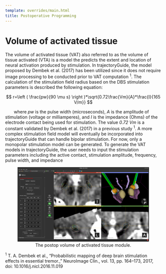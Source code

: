 ```yaml
---
template: overrides/main.html
title: Postoperative Programming
---
```


# Volume of activated tissue

The volume of activated tissue (VAT) also referred to as the volume of tissue activated (VTA) is a model the predicts the extent and location of neural activation produced by stimulation. In trajectoryGuide, the model proposed by Dembek et al. (2017) has been utilized since it does not require image processing to be conducted prior to VAT computation <sup>1</sup>. The calculation of the stimulation field radius based on the DBS stimulation parameters is described the following equation:

$$
r=\left ( \frac{pw}{90 \mu s} \right )*\sqrt{0.72\frac{Vm}{A}*\frac{I}{165 V/m}}
$$

&emsp;&emsp;where *pw* is the pulse width (microseconds), *A* is the amplitude of stimulation (voltage or milliamperes), and *I* is the impedance (Ohms) of the electrode contact being used for stimulation. The value *0.72 Vm* is a constant validated by Dembek et al. (2017) in a previous study <sup>1</sup>. A more complex stimulation field model will eventually be incorporated into trajectoryGuide that can handle bipolar stimulation. For now, only a monopolar stimulation model can be generated. To generate the VAT models in trajectoryGuide, the user needs to input the stimulation parameters including the active contact, stimulation amplitude, frequency, pulse width, and impedance

<center>
    <figure>
        <img src="img/10_post_programming/post_programming.png" alt="post_programming" />
        <figcaption>The postop volume of activated tissue module.</figcaption>
    </figure>
</center>

<sup>1</sup> T. A. Dembek et al., “Probabilistic mapping of deep brain stimulation effects in essential tremor.,” NeuroImage Clin., vol. 13, pp. 164–173, 2017, doi: 10.1016/j.nicl.2016.11.019
